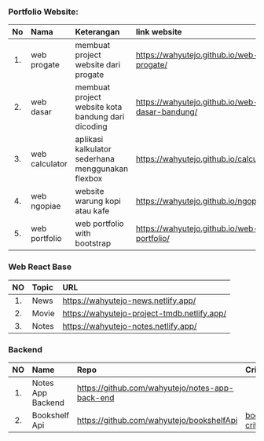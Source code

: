 ### Portfolio Website:

|No   |Nama               |Keterangan                                           |link website                                       |
|:--: | :--               |    :----                                            |         :---                                      | 
|1.   |web progate        |membuat project website dari progate                 |https://wahyutejo.github.io/web-progate/           |
|2.   |web dasar          |membuat project website kota bandung dari dicoding   |https://wahyutejo.github.io/web-dasar-bandung/     |
|3.   |web calculator     |aplikasi kalkulator sederhana menggunakan flexbox    |https://wahyutejo.github.io/calculator/            |
|4.   |web ngopiae        |website warung kopi atau kafe                        |https://wahyutejo.github.io/ngopiae/               |
|5.   |web portfolio      |web portfolio with bootstrap                         |https://wahyutejo.github.io/web-portfolio/         |


### Web React Base

|NO  | Topic              | URL                                                  |
|:--:| :--                |    :----                                             |          
|1.  |News                |https://wahyutejo-news.netlify.app/                   |
|2.  |Movie               |https://wahyutejo-project-tmdb.netlify.app/           |
|3.  |Notes               |https://wahyutejo-notes.netlify.app/                  |


### Backend

|NO  | Name                | Repo                                                  | Criteria               |
|:--:| :--                 |    :----                                              |       :----            |
|1.  |Notes App Backend    |https://github.com/wahyutejo/notes-app-back-end        |                        |   
|2.  |Bookshelf Api        |https://github.com/wahyutejo/bookshelfApi              |   <a href="https://github.com/wahyutejo/Project-Portfolio/blob/master/BookshelfAPITestCollectionAndEnvironment.zip" target="_blank" rel="noopener noreferrer"> bookshelf criteria</a>                     |       
